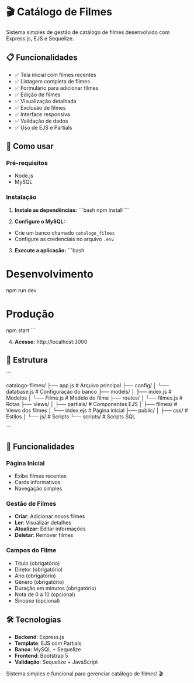 # 🎬 Catálogo de Filmes

Sistema simples de gestão de catálogo de filmes desenvolvido com Express.js, EJS e Sequelize.

## 📋 Funcionalidades

- ✅ Tela inicial com filmes recentes
- ✅ Listagem completa de filmes
- ✅ Formulário para adicionar filmes
- ✅ Edição de filmes
- ✅ Visualização detalhada
- ✅ Exclusão de filmes
- ✅ Interface responsiva
- ✅ Validação de dados
- ✅ Uso de EJS e Partials

## 🚀 Como usar

### Pré-requisitos
- Node.js
- MySQL

### Instalação

1. **Instale as dependências:**
\`\`\`bash
npm install
\`\`\`

2. **Configure o MySQL:**
- Crie um banco chamado `catalogo_filmes`
- Configure as credenciais no arquivo `.env`

3. **Execute a aplicação:**
\`\`\`bash
# Desenvolvimento
npm run dev

# Produção
npm start
\`\`\`

4. **Acesse:** http://localhost:3000

## 📁 Estrutura

\`\`\`

catalogo-filmes/
├── app.js              # Arquivo principal
├── config/
│   └── database.js     # Configuração do banco
├── models/
│   ├── index.js        # Modelos
│   └── Filme.js        # Modelo do filme
├── routes/
│   └── filmes.js       # Rotas
├── views/
│   ├── partials/       # Componentes EJS
│   ├── filmes/         # Views dos filmes
│   └── index.ejs       # Página inicial
├── public/
│   ├── css/           # Estilos
│   └── js/            # Scripts
└── scripts/           # Scripts SQL

\`\`\`

## 🎯 Funcionalidades

### Página Inicial
- Exibe filmes recentes
- Cards informativos
- Navegação simples

### Gestão de Filmes
- **Criar**: Adicionar novos filmes
- **Ler**: Visualizar detalhes
- **Atualizar**: Editar informações
- **Deletar**: Remover filmes

### Campos do Filme
- Título (obrigatório)
- Diretor (obrigatório)
- Ano (obrigatório)
- Gênero (obrigatório)
- Duração em minutos (obrigatório)
- Nota de 0 a 10 (opcional)
- Sinopse (opcional)

## 🛠️ Tecnologias

- **Backend**: Express.js
- **Template**: EJS com Partials
- **Banco**: MySQL + Sequelize
- **Frontend**: Bootstrap 5
- **Validação**: Sequelize + JavaScript

Sistema simples e funcional para gerenciar catálogo de filmes! 🎬

